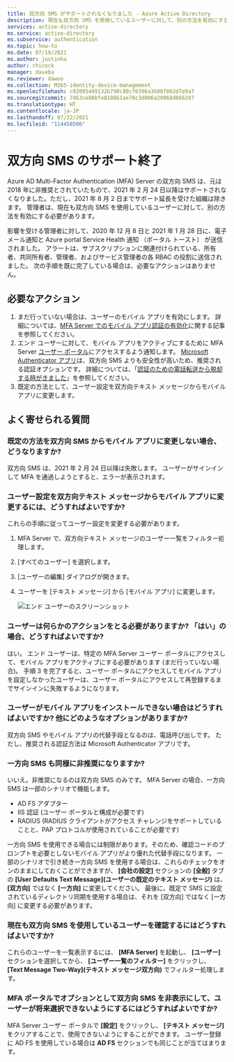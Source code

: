 ```yaml
---
title: 双方向 SMS がサポートされなくなりました - Azure Active Directory
description: 現在も双方向 SMS を使用しているユーザーに対して、別の方法を有効にする方法を説明します。
services: active-directory
ms.service: active-directory
ms.subservice: authentication
ms.topic: how-to
ms.date: 07/19/2021
ms.author: justinha
author: rhicock
manager: daveba
ms.reviewer: dawoo
ms.collection: M365-identity-device-management
ms.openlocfilehash: c92095449132b790c80cf6396a3608f802d7e9a7
ms.sourcegitcommit: 7d63ce88bfe8188b1ae70c3d006a29068d066287
ms.translationtype: HT
ms.contentlocale: ja-JP
ms.lasthandoff: 07/22/2021
ms.locfileid: "114458506"
---
```

# <a name="two-way-sms-unsupported"></a>双方向 SMS のサポート終了

Azure AD Multi-Factor Authentication (MFA) Server の双方向 SMS は、元は 2018 年に非推奨とされていたもので、2021 年 2 月 24 日以降はサポートされなくなりました。ただし、2021 年 8 月 2 日までサポート延長を受けた組織は除きます。 管理者は、現在も双方向 SMS を使用しているユーザーに対して、別の方法を有効にする必要があります。

影響を受ける管理者に対して、2020 年 12 月 8 日と 2021 年 1 月 28 日に、電子メール通知と Azure portal Service Health 通知 （ポータル トースト） が送信されました。 アラートは、サブスクリプションに関連付けられている、所有者、共同所有者、管理者、およびサービス管理者の各 RBAC の役割に送信されました。 次の手順を既に完了している場合は、必要なアクションはありません。

## <a name="required-actions"></a>必要なアクション

1. まだ行っていない場合は、ユーザーのモバイル アプリを有効にします。 詳細については、[MFA Server でのモバイル アプリ認証の有効化](howto-mfaserver-deploy-mobileapp.md)に関する記事を参照してください。
1. エンド ユーザーに対して、モバイル アプリをアクティブにするために MFA Server [ユーザー ポータル](howto-mfaserver-deploy-userportal.md)にアクセスするよう通知します。 [Microsoft Authenticator アプリ](https://www.microsoft.com/en-us/account/authenticator)は、双方向 SMS よりも安全性が高いため、推奨される認証オプションです。 詳細については、「[認証のための電話転送から脱却する時がきました](https://techcommunity.microsoft.com/t5/azure-active-directory-identity/it-s-time-to-hang-up-on-phone-transports-for-authentication/ba-p/1751752)」を参照してください。
1. 既定の方法として、ユーザー設定を双方向テキスト メッセージからモバイル アプリに変更します。

## <a name="faq"></a>よく寄せられる質問

### <a name="what-if-i-dont-change-the-default-method-from-two-way-sms-to-the-mobile-app"></a>既定の方法を双方向 SMS からモバイル アプリに変更しない場合、どうなりますか?
双方向 SMS は、2021 年 2 月 24 日以降は失敗します。 ユーザーがサインインして MFA を通過しようとすると、エラーが表示されます。

### <a name="how-do-i-change-the-user-settings-from-two-way-text-message-to-mobile-app"></a>ユーザー設定を双方向テキスト メッセージからモバイル アプリに変更するには、どうすればよいですか?

これらの手順に従ってユーザー設定を変更する必要があります。

1. MFA Server で、双方向テキスト メッセージのユーザー一覧をフィルター処理します。
1. [すべてのユーザー] を選択します。
1. [ユーザーの編集] ダイアログが開きます。
1. ユーザーを [テキスト メッセージ] から [モバイル アプリ] に変更します。

   ![エンド ユーザーのスクリーンショット](media/how-to-authentication-two-way-sms-unsupported/end-users.png)

### <a name="do-my-users-need-to-take-any-action-if-yes-how"></a>ユーザーは何らかのアクションをとる必要がありますか? 「はい」の場合、どうすればよいですか?
はい。 エンド ユーザーは、特定の MFA Server ユーザー ポータルにアクセスして、モバイル アプリをアクティブにする必要があります (まだ行っていない場合)。 手順 3 を完了すると、ユーザー ポータルにアクセスしてモバイル アプリを設定しなかったユーザーは、ユーザー ポータルにアクセスして再登録するまでサインインに失敗するようになります。

### <a name="what-if-my-users-cant-install-the-mobile-app-what-other-options-do-they-have"></a>ユーザーがモバイル アプリをインストールできない場合はどうすればよいですか? 他にどのようなオプションがありますか?
双方向 SMS やモバイル アプリの代替手段となるのは、電話呼び出しです。 ただし、推奨される認証方法は Microsoft Authenticator アプリです。

### <a name="will-one-way-sms-be-deprecated-as-well"></a>一方向 SMS も同様に非推奨になりますか?
いいえ。非推奨になるのは双方向 SMS のみです。 MFA Server の場合、一方向 SMS は一部のシナリオで機能します。

- AD FS アダプター
- IIS 認証 (ユーザー ポータルと構成が必要です)
- RADIUS (RADIUS クライアントがアクセス チャレンジをサポートしていることと、PAP プロトコルが使用されていることが必要です)

一方向 SMS を使用できる場合には制限があります。そのため、確認コードのプロンプトを必要としないモバイル アプリがより優れた代替手段になります。
一部のシナリオで引き続き一方向 SMS を使用する場合は、これらのチェックをオンのままにしておくことができますが、 **[会社の設定]** セクションの **[全般]** タブの **[User Defaults Text Message]\(ユーザーの既定のテキスト メッセージ\)** は、 **[双方向]** ではなく **[一方向]** に変更してください。 最後に、既定で SMS に設定されているディレクトリ同期を使用する場合は、それを [双方向] ではなく [一方向] に変更する必要があります。

### <a name="how-can-i-check-which-users-are-still-using-two-way-sms"></a>現在も双方向 SMS を使用しているユーザーを確認するにはどうすればよいですか?
これらのユーザーを一覧表示するには、 **[MFA Server]** を起動し、 **[ユーザー]** セクションを選択してから、 **[ユーザー一覧のフィルター]** をクリックし、 **[Text Message Two-Way]\(テキスト メッセージ双方向\)** でフィルター処理します。

### <a name="how-do-we-hide-two-way-sms-as-an-option-in-the-mfa-portal-to-prevent-users-from-selecting-it-in-the-future"></a>MFA ポータルでオプションとして双方向 SMS を非表示にして、ユーザーが将来選択できないようにするにはどうすればよいですか?
MFA Server ユーザー ポータルで **[設定]** をクリックし、 **[テキスト メッセージ]** をクリアすることで、使用できないようにすることができます。 ユーザー登録に AD FS を使用している場合は **AD FS** セクションでも同じことが当てはまります。

